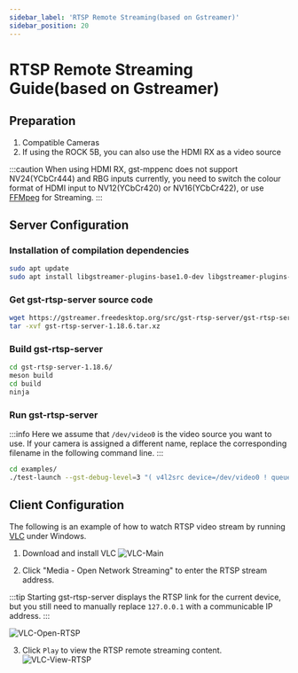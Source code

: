 ```yaml
---
sidebar_label: 'RTSP Remote Streaming(based on Gstreamer)'
sidebar_position: 20
---
```


# RTSP Remote Streaming Guide(based on Gstreamer)

## Preparation

1. Compatible Cameras
2. If using the ROCK 5B, you can also use the HDMI RX as a video source

:::caution
When using HDMI RX, gst-mppenc does not support NV24(YCbCr444) and RBG inputs currently, you need to switch the colour format of HDMI input to NV12(YCbCr420) or NV16(YCbCr422), or use [FFMpeg](./rtsp-ffmpeg) for Streaming.
:::

## Server Configuration

### Installation of compilation dependencies

```bash
sudo apt update
sudo apt install libgstreamer-plugins-base1.0-dev libgstreamer-plugins-bad1.0-dev build-essential meson libcgroup-dev gobject-introspection libgirepository1.0-dev
```

### Get gst-rtsp-server source code

```bash
wget https://gstreamer.freedesktop.org/src/gst-rtsp-server/gst-rtsp-server-1.18.6.tar.xz
tar -xvf gst-rtsp-server-1.18.6.tar.xz
```
### Build gst-rtsp-server

```bash
cd gst-rtsp-server-1.18.6/
meson build
cd build
ninja
```

### Run gst-rtsp-server

:::info
Here we assume that `/dev/video0` is the video source you want to use. If your camera is assigned a different name, replace the corresponding filename in the following command line.
:::

```bash
cd examples/
./test-launch --gst-debug-level=3 "( v4l2src device=/dev/video0 ! queue ! mpph265enc bps=51200000 rc-mode=vbr !  rtph265pay name=pay0 pt=97 )"
```

## Client Configuration

The following is an example of how to watch RTSP video stream by running [VLC](https://www.videolan.org/vlc/) under Windows.

1. Download and install VLC
![VLC-Main](/img/general-tutorial/rtsp/VLC-Main-en.webp)

2. Click "Media - Open Network Streaming" to enter the RTSP stream address.

:::tip
Starting gst-rtsp-server displays the RTSP link for the current device, but you still need to manually replace `127.0.0.1` with a communicable IP address.
:::

![VLC-Open-RTSP](/img/general-tutorial/rtsp/VLC-Open-RTSP-en.webp)

3. Click `Play` to view the RTSP remote streaming content.
![VLC-View-RTSP](/img/general-tutorial/rtsp/VLC-View-RTSP-en.webp)